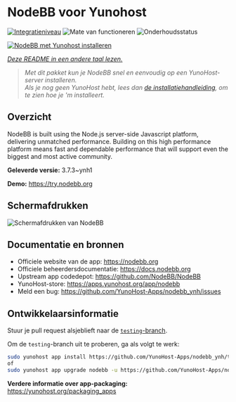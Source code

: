 <!--
NB: Deze README is automatisch gegenereerd door <https://github.com/YunoHost/apps/tree/master/tools/readme_generator>
Hij mag NIET handmatig aangepast worden.
-->

# NodeBB voor Yunohost

[![Integratieniveau](https://dash.yunohost.org/integration/nodebb.svg)](https://ci-apps.yunohost.org/ci/apps/nodebb/) ![Mate van functioneren](https://ci-apps.yunohost.org/ci/badges/nodebb.status.svg) ![Onderhoudsstatus](https://ci-apps.yunohost.org/ci/badges/nodebb.maintain.svg)

[![NodeBB met Yunohost installeren](https://install-app.yunohost.org/install-with-yunohost.svg)](https://install-app.yunohost.org/?app=nodebb)

*[Deze README in een andere taal lezen.](./ALL_README.md)*

> *Met dit pakket kun je NodeBB snel en eenvoudig op een YunoHost-server installeren.*  
> *Als je nog geen YunoHost hebt, lees dan [de installatiehandleiding](https://yunohost.org/install), om te zien hoe je 'm installeert.*

## Overzicht

NodeBB is built using the Node.js server-side Javascript platform, delivering unmatched performance.
Building on this high performance platform means fast and dependable performance that will support even the biggest and most active community.

**Geleverde versie:** 3.7.3~ynh1

**Demo:** <https://try.nodebb.org>

## Schermafdrukken

![Schermafdrukken van NodeBB](./doc/screenshots/screenshot.png)

## Documentatie en bronnen

- Officiele website van de app: <https://nodebb.org>
- Officiele beheerdersdocumentatie: <https://docs.nodebb.org>
- Upstream app codedepot: <https://github.com/NodeBB/NodeBB>
- YunoHost-store: <https://apps.yunohost.org/app/nodebb>
- Meld een bug: <https://github.com/YunoHost-Apps/nodebb_ynh/issues>

## Ontwikkelaarsinformatie

Stuur je pull request alsjeblieft naar de [`testing`-branch](https://github.com/YunoHost-Apps/nodebb_ynh/tree/testing).

Om de `testing`-branch uit te proberen, ga als volgt te werk:

```bash
sudo yunohost app install https://github.com/YunoHost-Apps/nodebb_ynh/tree/testing --debug
of
sudo yunohost app upgrade nodebb -u https://github.com/YunoHost-Apps/nodebb_ynh/tree/testing --debug
```

**Verdere informatie over app-packaging:** <https://yunohost.org/packaging_apps>
